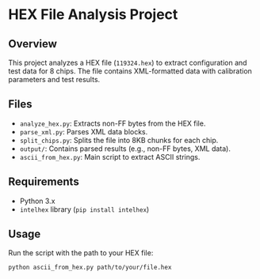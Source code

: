 # HEX File Analysis Project

## Overview
This project analyzes a HEX file (`119324.hex`) to extract configuration and test data for 8 chips. The file contains XML-formatted data with calibration parameters and test results.

## Files
- `analyze_hex.py`: Extracts non-FF bytes from the HEX file.
- `parse_xml.py`: Parses XML data blocks.
- `split_chips.py`: Splits the file into 8KB chunks for each chip.
- `output/`: Contains parsed results (e.g., non-FF bytes, XML data).
- `ascii_from_hex.py`: Main script to extract ASCII strings.

## Requirements
- Python 3.x
- `intelhex` library (`pip install intelhex`)

## Usage

Run the script with the path to your HEX file:

```bash
python ascii_from_hex.py path/to/your/file.hex
```

